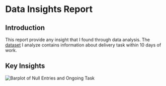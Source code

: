 # Data Insights Report

## Introduction
This report provide any insight that I found through data analysis. The [dataset](https://github.com/indrasetiadhip/data-task-sample) I analyze contains information about delivery task within 10 days of work.

## Key Insights

![Barplot of Null Entries and Ongoing Task]("C:\Users\Ayyasy\Desktop\pic\correlation_null_with_ongoingTask.png")

